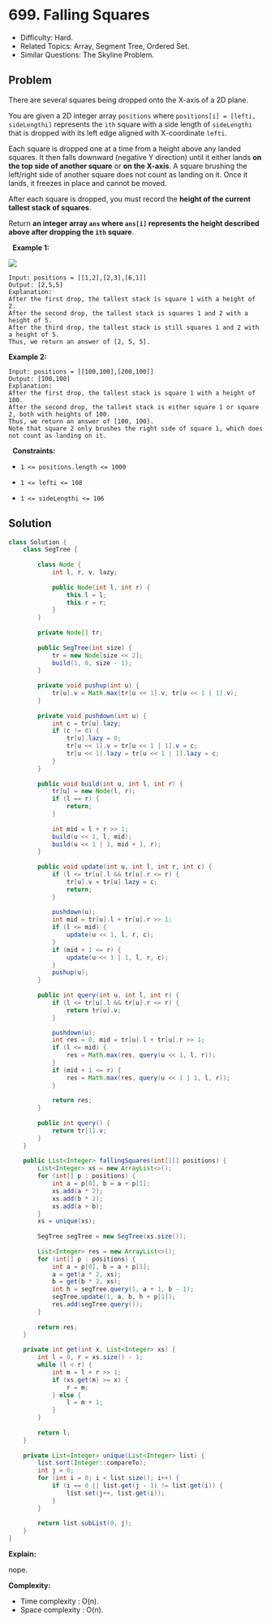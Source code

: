 # 699. Falling Squares

- Difficulty: Hard.
- Related Topics: Array, Segment Tree, Ordered Set.
- Similar Questions: The Skyline Problem.

## Problem

There are several squares being dropped onto the X-axis of a 2D plane.

You are given a 2D integer array ```positions``` where ```positions[i] = [lefti, sideLengthi]``` represents the ```ith``` square with a side length of ```sideLengthi``` that is dropped with its left edge aligned with X-coordinate ```lefti```.

Each square is dropped one at a time from a height above any landed squares. It then falls downward (negative Y direction) until it either lands **on the top side of another square** or **on the X-axis**. A square brushing the left/right side of another square does not count as landing on it. Once it lands, it freezes in place and cannot be moved.

After each square is dropped, you must record the **height of the current tallest stack of squares**.

Return **an integer array **```ans```** where **```ans[i]```** represents the height described above after dropping the **```ith```** square**.

 
**Example 1:**

![](https://assets.leetcode.com/uploads/2021/04/28/fallingsq1-plane.jpg)

```
Input: positions = [[1,2],[2,3],[6,1]]
Output: [2,5,5]
Explanation:
After the first drop, the tallest stack is square 1 with a height of 2.
After the second drop, the tallest stack is squares 1 and 2 with a height of 5.
After the third drop, the tallest stack is still squares 1 and 2 with a height of 5.
Thus, we return an answer of [2, 5, 5].
```

**Example 2:**

```
Input: positions = [[100,100],[200,100]]
Output: [100,100]
Explanation:
After the first drop, the tallest stack is square 1 with a height of 100.
After the second drop, the tallest stack is either square 1 or square 2, both with heights of 100.
Thus, we return an answer of [100, 100].
Note that square 2 only brushes the right side of square 1, which does not count as landing on it.
```

 
**Constraints:**


	
- ```1 <= positions.length <= 1000```
	
- ```1 <= lefti <= 108```
	
- ```1 <= sideLengthi <= 106```



## Solution

```java
class Solution {
    class SegTree {
        
        class Node {
            int l, r, v, lazy;
        
            public Node(int l, int r) {
                this.l = l;
                this.r = r;
            }
        }
    
        private Node[] tr;
    
        public SegTree(int size) {
            tr = new Node[size << 2];
            build(1, 0, size - 1);
        }
    
        private void pushup(int u) {
            tr[u].v = Math.max(tr[u << 1].v, tr[u << 1 | 1].v);
        }
    
        private void pushdown(int u) {
            int c = tr[u].lazy;
            if (c != 0) {
                tr[u].lazy = 0;
                tr[u << 1].v = tr[u << 1 | 1].v = c;
                tr[u << 1].lazy = tr[u << 1 | 1].lazy = c;
            }
        }
    
        public void build(int u, int l, int r) {
            tr[u] = new Node(l, r);
            if (l == r) {
                return;
            }
        
            int mid = l + r >> 1;
            build(u << 1, l, mid);
            build(u << 1 | 1, mid + 1, r);
        }
    
        public void update(int u, int l, int r, int c) {
            if (l <= tr[u].l && tr[u].r <= r) {
                tr[u].v = tr[u].lazy = c;
                return;
            }
        
            pushdown(u);
            int mid = tr[u].l + tr[u].r >> 1;
            if (l <= mid) {
                update(u << 1, l, r, c);
            }
            if (mid + 1 <= r) {
                update(u << 1 | 1, l, r, c);
            }
            pushup(u);
        }
    
        public int query(int u, int l, int r) {
            if (l <= tr[u].l && tr[u].r <= r) {
                return tr[u].v;
            }

            pushdown(u);
            int res = 0, mid = tr[u].l + tr[u].r >> 1;
            if (l <= mid) {
                res = Math.max(res, query(u << 1, l, r));
            }
            if (mid + 1 <= r) {
                res = Math.max(res, query(u << 1 | 1, l, r));
            }
        
            return res;
        }
        
        public int query() {
            return tr[1].v;
        }
    }
    
    public List<Integer> fallingSquares(int[][] positions) {
        List<Integer> xs = new ArrayList<>();
        for (int[] p : positions) {
            int a = p[0], b = a + p[1];
            xs.add(a * 2);
            xs.add(b * 2);
            xs.add(a + b);
        }
        xs = unique(xs);
        
        SegTree segTree = new SegTree(xs.size());
        
        List<Integer> res = new ArrayList<>();
        for (int[] p : positions) {
            int a = p[0], b = a + p[1];
            a = get(a * 2, xs);
            b = get(b * 2, xs);
            int h = segTree.query(1, a + 1, b - 1);
            segTree.update(1, a, b, h + p[1]);
            res.add(segTree.query());
        }
        
        return res;
    }
    
    private int get(int x, List<Integer> xs) {
        int l = 0, r = xs.size() - 1;
        while (l < r) {
            int m = l + r >> 1;
            if (xs.get(m) >= x) {
                r = m;
            } else {
                l = m + 1;
            }
        }
        
        return l;
    }
    
    private List<Integer> unique(List<Integer> list) {
        list.sort(Integer::compareTo);
        int j = 0;
        for (int i = 0; i < list.size(); i++) {
            if (i == 0 || list.get(j - 1) != list.get(i)) {
                list.set(j++, list.get(i));
            }
        }
        
        return list.subList(0, j);
    }
}
```

**Explain:**

nope.

**Complexity:**

* Time complexity : O(n).
* Space complexity : O(n).
